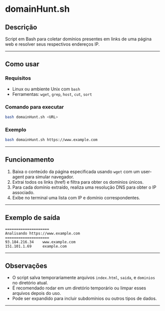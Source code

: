 # domainHunt.sh

## Descrição

Script em Bash para coletar domínios presentes em links de uma página web e resolver seus respectivos endereços IP.

---

## Como usar

### Requisitos

* Linux ou ambiente Unix com `bash`
* Ferramentas: `wget`, `grep`, `host`, `cut`, `sort`

### Comando para executar

```bash
bash domainHunt.sh <URL>
```

### Exemplo

```bash
bash domainHunt.sh https://www.example.com
```

---

## Funcionamento

1. Baixa o conteúdo da página especificada usando `wget` com um user-agent para simular navegador.
2. Extrai todos os links (href) e filtra para obter os domínios únicos.
3. Para cada domínio extraído, realiza uma resolução DNS para obter o IP associado.
4. Exibe no terminal uma lista com IP e domínio correspondentes.

---

## Exemplo de saída

```
====================
Analisando https://www.example.com
====================
93.184.216.34    www.example.com
151.101.1.69     example.com
```

---

## Observações

* O script salva temporariamente arquivos `index.html`, `saida`, e `dominios` no diretório atual.
* É recomendado rodar em um diretório temporário ou limpar esses arquivos depois do uso.
* Pode ser expandido para incluir subdomínios ou outros tipos de dados.

---
